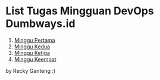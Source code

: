 # List Tugas Mingguan DevOps Dumbways.id


1. [Minggu Pertama](dumbweek1)
2. [Minggu Kedua](dumbweek2)
3. [Minggu Ketiga](dumbweek3)
4. [Minggu Keempat](dumbweek4)


by Recky Ganteng :)
